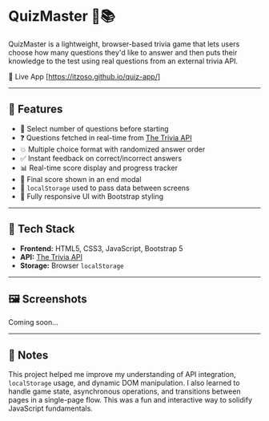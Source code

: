 # QuizMaster 🧠📚

QuizMaster is a lightweight, browser-based trivia game that lets users choose how many questions they'd like to answer and then puts their knowledge to the test using real questions from an external trivia API.

🔗 Live App [https://itzoso.github.io/quiz-app/]

---

## 🚀 Features

- 🎯 Select number of questions before starting  
- ❓ Questions fetched in real-time from [The Trivia API](https://the-trivia-api.com)  
- 💥 Multiple choice format with randomized answer order  
- ✅ Instant feedback on correct/incorrect answers  
- 📊 Real-time score display and progress tracker  
- 🧠 Final score shown in an end modal  
- 💾 `localStorage` used to pass data between screens  
- 📱 Fully responsive UI with Bootstrap styling  

---

## 🧰 Tech Stack

- **Frontend:** HTML5, CSS3, JavaScript, Bootstrap 5  
- **API:** [The Trivia API](https://the-trivia-api.com)  
- **Storage:** Browser `localStorage`  

---

## 🖼️ Screenshots

Coming soon...

---

## 📝 Notes

This project helped me improve my understanding of API integration, `localStorage` usage, and dynamic DOM manipulation. I also learned to handle game state, asynchronous operations, and transitions between pages in a single-page flow. This was a fun and interactive way to solidify JavaScript fundamentals.
